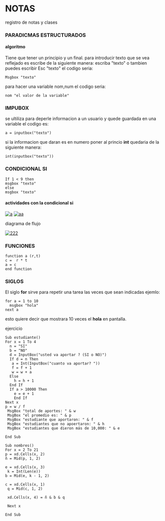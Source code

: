 # NOTAS
registro de notas y clases
### PARADICMAS ESTRUCTURADOS 
#### algoritmo 
Tiene que tener un principio y un final.
 para introducir texto que se vea reflejado es escribe de la siguiente manera:
 escriba "texto"
 o tambien puedes escribir
 Esc "texto"
 el codigo seria:
~~~
Msgbox "texto"
~~~
para hacer una variable nom,num
el codigo seria:
~~~
nom "el valor de la variable"
~~~

### IMPUBOX
se ultiliza para deperle informacion a un usuario y quede guardada en una variable 
el codigo es:
~~~
a = inputbox("texto")
~~~

si la informacion que daran es en numero poner al princio **int**
quedaria de la siguiente manera:

~~~
int(inputbox("texto"))
~~~
### CONDICIONAL SI
~~~
If 1 < 9 then 
msgbox "texto"
else 
msgbox "texto"
~~~
#### actividades con la condicional **si**
<a href="https://ibb.co/8KGvcHK"><img src="https://i.ibb.co/8KGvcHK/a.jpg" alt="a" border="0"></a>
<a href="https://ibb.co/dJtzMDj"><img src="https://i.ibb.co/dJtzMDj/aa.jpg" alt="aa" border="0"></a>

diagrama de flujo 

<a href="https://ibb.co/d0tygPp"><img src="https://i.ibb.co/d0tygPp/222.jpg" alt="222" border="0"></a>

### FUNCIONES 
~~~
function a (r,t)
c =  r * t
a = c
end function
~~~

### SIGLOS 
El siglo **for** sirve para repetir una tarea las veces que sean indicadas
ejemlo: 
~~~
for a = 1 to 10
  msgbox "hola"
next a
 ~~~
 esto quiere decir que mostrara 10 veces el **hola** en pantalla.
 
 ejercicio
 ~~~
 Sub estudiante()
 For x = 1 To 4
   n = "SI"
   b = "NO"
   d = InputBox("usted va aportar ? (SI o NO)")
   If d = n Then
    a = Int(InputBox("cuanto va aportar? "))
    f = f + 1
    w = w + a
   Else
     h = h + 1
   End If
   If a > 10000 Then
     e = e + 1
     End If
 Next x
 p = w / f
  MsgBox "total de aportes: " & w
  MsgBox "el promedio es: " & p
  MsgBox "estudiante que aportaron: " & f
  MsgBox "estudiantes que no apoertaron: " & h
  MsgBox "estudiantes que dieron más de 10,000: " & e
  
End Sub
~~~

~~~
Sub nombres()
For x = 2 To 21
p = xd.Cells(x, 2)
ñ = Mid(p, 1, 2)

e = xd.Cells(x, 3)
 k = Int(Len(e))
b = Mid(e, k - 1, 2)

c = xd.Cells(x, 1)
 q = Mid(c, 1, 2)
 
 xd.Cells(x, 4) = ñ & b & q
 
 Next x
 
End Sub
~~~
